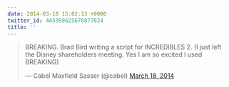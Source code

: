 ```yaml
---
date: 2014-03-18 15:02:13 +0000
twitter_id: 445998625676877824
title: ''
---
```


<blockquote class="twitter-tweet"><p lang="en" dir="ltr">BREAKING. Brad Bird writing a script for INCREDIBLES 2. (I just left the Disney shareholders meeting. Yes I am so excited I used BREAKING)</p>&mdash; Cabel Maxfield Sasser (@cabel) <a href="https://twitter.com/cabel/status/445995430988746752?ref_src=twsrc%5Etfw">March 18, 2014</a></blockquote>
<script async src="https://platform.twitter.com/widgets.js" charset="utf-8"></script>
